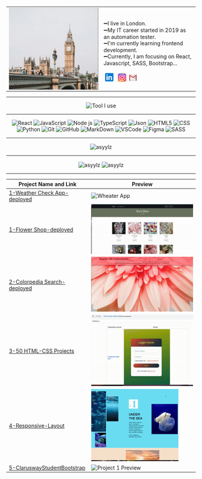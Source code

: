 <table  align="center">
  <tr>
    <td width="50%">
      <img src="https://github.com/asyylz/asyylz/blob/318673113cf4037a1b29ae4bd2b877142bd74600/BigBen.jpg" alt="london" width="150%" align="left">
    </td>
    <td width="50px">
    
 <p>➖I live in London. <br>
        ➖My IT career started in 2019 as an automation tester. <br>
        ➖I'm currently learning frontend  development.<br>
        ➖Currently, I am focusing on React, Javascript, SASS, Bootstrap...</p>


<a href="https://linkedin.com/in/asiye-yaliz-8b834922b" rel="nofollow">
<img src="https://github.com/asyylz/asyylz/blob/f69cb69a61f07ae652b5bc97e349d27a3e96e4b2/assets/linkedin.png" height="30em" align="center" alt="linkedin" target="_blank" style="max-width: 100%;"></a>
<a href="https://www.instagram.com/asyylzz" rel="nofollow">
<img src="https://github.com/asyylz/asyylz/blob/f69cb69a61f07ae652b5bc97e349d27a3e96e4b2/assets/instagram.png" height="30em" align="center" alt="instagram" target="_blank" style="max-width: 100%;"></a>
<a href="mailto:asiyeyaliz@gmail.com" rel="nofollow" target="_blank">
<img src="https://github.com/asyylz/asyylz/raw/f69cb69a61f07ae652b5bc97e349d27a3e96e4b2/assets/gmail.png" height="20em" align="center" alt="Gmail" style="max-width: 100%;">
</a>
</td>

  </tr>
</table>
<hr></hr>
</div>
<div align="center" width="30em" > <img alt="Tool I use" src="https://img.shields.io/badge/Tools%20I%20use-CACACA?style=for-the-badge&logo=tool&labelColor=black"
" style="width:150px; height:40px;"</div>
<hr></hr>

![React](https://img.shields.io/badge/React-61DBFB?style=for-the-badge&logo=react&logoColor=61DBFB&labelColor=black)
![JavaScript](https://img.shields.io/badge/Javascript-F0DB4F?style=for-the-badge&logo=javascript&logoColor=F0DB4F&labelColor=black)
![Node js](https://img.shields.io/badge/Nodejs-3C873A?style=for-the-badge&logo=node.js&logoColor=3C873A&labelColor=black)
![TypeScript](https://img.shields.io/badge/Typescript-007acc?style=for-the-badge&logo=typescript&logoColor=007acc&labelColor=black)
![Json](https://img.shields.io/badge/JSON-595959?style=for-the-badge&logo=JSON&logoColor=595959&labelColor=black)
![HTML5](https://img.shields.io/badge/HTML-E34F26?style=for-the-badge&logo=html5&logoColor=E34F26&labelColor=black)
![CSS](https://img.shields.io/badge/CSS-1572B6?style=for-the-badge&logo=css3&logoColor=1572B6&labelColor=black)
![Python](https://img.shields.io/badge/Python-FFD43B?style=for-the-badge&logo=python&logoColor=FFD43B&labelColor=black)
![Git](https://img.shields.io/badge/GIT-F05032?style=for-the-badge&logo=git&logoColor=F05032&labelColor=black)
![GitHub](https://img.shields.io/badge/GitHub-181717?style=for-the-badge&logo=github&logoColor=181717&labelColor=CACACA)
![MarkDown](https://img.shields.io/badge/MarkDown-000000?style=for-the-badge&logo=markdown&logoColor=000000&labelColor=CACACA)
![VSCode](https://img.shields.io/badge/Visual%20Studio%20Code-007ACC?style=for-the-badge&logo=Visual%20Studio%20Code&logoColor=3776AB&labelColor=black)
![Figma](https://img.shields.io/badge/Figma-F24E1E?style=for-the-badge&logo=figma&labelColor=black)
![SASS](https://img.shields.io/badge/SASS-CC6699?style=for-the-badge&logo=sass&logoColor=CC6699&labelColor=black)

<hr></hr>

<img align="center" width="35%"  style="max-width: 100%;" alt="asyylz" src="https://github-readme-stats.vercel.app/api?username=asyylz&theme=darcula&show_icons=true"><br>
<hr></hr>
<img align="center" width="34%"  style="max-width: 100%;" alt="asyylz" src="https://github-readme-stats.vercel.app/api/top-langs/?username=asyylz&amp;layout=compact&amp;theme=tokyonight">
<img align="center" width="40%" style="max-width: 100%;" alt="asyylz" src="https://github-readme-streak-stats.herokuapp.com/?user=asyylz&amp;theme=tokyonight">
<hr></hr>

| Project Name and Link | Preview |
|--------------|---------|
|[1-Weather Check App-deployed](https://asyylz.github.io/Weather-Check-App/)|![Wheater App](https://github.com/asyylz/Weather-Check-App.git)|
|[1-Flower Shop-deployed](https://asyylz.github.io/FlowerShopping/)|![Flower Shop](https://github.com/asyylz/HTML-CSS-JS-Projects/blob/508c7017aabaae4f721d195dac96499692cad6bb/6-FlowerShopping/assets/preview.gif)|
|[2-Colorpedia Search-deployed](https://asyylz.github.io/ColourpediaSeacrh/)|![colourpedia](https://github.com/asyylz/HTML-CSS-JS-Projects/blob/19b66d70c6f10df63a8d3486da8d7c3f7773cdd8/1-Colourpedia_Search/colourpedia.gif)
|[3-50 HTML-CSS Projects](https://github.com/asyylz/Html-Css-Repo-SelfStudy/tree/f837ea483869a0799605cdd5e140437bd2d37f86/50%20html-css%20projects)|![50htmlcss](https://github.com/asyylz/Html-Css-Repo-SelfStudy/blob/f837ea483869a0799605cdd5e140437bd2d37f86/50%20html-css%20projects/0-Screen%20Shots/50%20html-css%20projects.gif)
|[4-Responsive-Layout](https://github.com/asyylz/Html-Css-Repo-SelfStudy/tree/2161b1dde75b49ac93d742176f671dbf405abb2e/layout-Responsive)|![responsiveLayout](https://github.com/asyylz/Html-Css-Repo-SelfStudy/blob/2161b1dde75b49ac93d742176f671dbf405abb2e/gifs/responsive-layout.gif)|
|[5-ClaruswayStudentBootstrap](https://asyylz.github.io/ProjectsFromBootCamp_Html_Css/ClaruswayStudentBootstrap/)|![Project 1 Preview](https://github.com/asyylz/ProjectsFromBootCamp_Html_Css/blob/790c27dbe44209578bd623f3fcb1fea0a6f589a4/gifs/1-clarusway.gif)|

